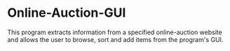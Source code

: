 # Online-Auction-GUI
This program extracts information from a specified online-auction website and allows the user to browse, sort and add items from the program's GUI.
